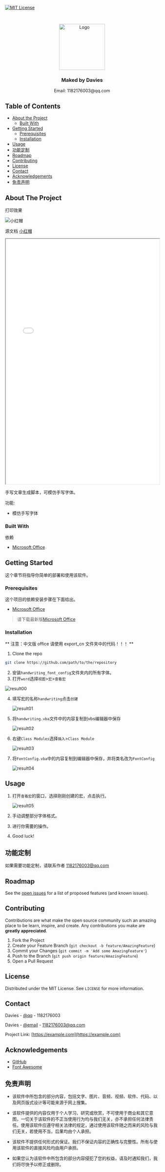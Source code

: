 [![MIT License][license-shield]][license-url]



<br />
<p align="center">
  <a href="https://github.com/DaviesGit">
    <img src="readme_images/Ideal_Logo_Davies.ico" alt="Logo" width="150">
  </a>

  <h3 align="center">Maked by Davies</h3>

  <p align="center">
    Email: 1182176003@qq.com
<!--     <br />
    <a href="https://github.com/DaviesGit"><strong>Explore the docs »</strong></a>
    <br />
    <br />
    <a href="javascript:void(0)">View Demo</a>
    ·
    <a href="javascript:void(0)">Report Bug</a>
    ·
    <a href="javascript:void(0)">Request Feature</a> -->
  </p>
</p>



<!-- TABLE OF CONTENTS -->
## Table of Contents

* [About the Project](#about-the-project)
  * [Built With](#built-with)
* [Getting Started](#getting-started)
  * [Prerequisites](#prerequisites)
  * [Installation](#installation)
* [Usage](#usage)
* [功能定制](#功能定制)
* [Roadmap](#roadmap)
* [Contributing](#contributing)
* [License](#license)
* [Contact](#contact)
* [Acknowledgements](#acknowledgements)
* [免责声明](#免责声明)


<!-- ABOUT THE PROJECT -->
## About The Project

打印效果

![小红帽](test/小红帽.jpg)



源文档 [小红帽](https://daviesgit.github.io/office_handwriting/test/小红帽.pdf)
<p align="center">
    <iframe width="100%" height="800px" src="test/小红帽.pdf"></iframe>
</p>



手写文章生成脚本，可模仿手写字体。



功能:

* 模仿手写字体



### Built With
依赖
* [Microsoft Office](https://www.office.com/)



<!-- GETTING STARTED -->

## Getting Started

这个章节将指导你简单的部署和使用该软件。

### Prerequisites

这个项目的依赖安装步骤在下面给出。
* [Microsoft Office](https://www.office.com/)

> 请下载最新版[Microsoft Office](https://www.office.com/)



### Installation

** 注意：中文版 office 请使用 export_cn 文件夹中的代码！！！ **

1. Clone the repo
```sh
git clone https://github.com/path/to/the/repository
```

2. 安装`handwriting_font_config`文件夹内的所有字体。
3. 打开`word`选择`视图`>`宏`>`查看宏`

![result00](readme_images/result00.png)

4. 填写宏的名称`handwriting`点击`创建`

   ![result01](readme_images/result01.png)


5. 将`handwriting.vba`文件中的内容复制到vbs编辑器中保存

   ![result02](readme_images/result02.png)


6. 右键`Class Modules`选择`插入`>`Class Module`

   ![result03](readme_images/result03.png)


7. 将`FontConfig.vba`中的内容复制到编辑器中保存，并将类名改为`FontConfig`

   ![result04](readme_images/result04.png)





<!-- USAGE EXAMPLES -->

## Usage

1. 打开`查看宏`的窗口，选择刚刚创建的宏，点击执行。

   ![result05](readme_images/result05.png)

2. 手动调整部分字体格式。

3. 进行你需要的操作。

4. Good luck!




## 功能定制

如果需要功能定制，请联系作者 [1182176003@qq.com](1182176003@qq.com)




<!-- ROADMAP -->
## Roadmap

See the [open issues](https://example.com) for a list of proposed features (and known issues).



<!-- CONTRIBUTING -->
## Contributing

Contributions are what make the open source community such an amazing place to be learn, inspire, and create. Any contributions you make are **greatly appreciated**.

1. Fork the Project
2. Create your Feature Branch (`git checkout -b feature/AmazingFeature`)
3. Commit your Changes (`git commit -m 'Add some AmazingFeature'`)
4. Push to the Branch (`git push origin feature/AmazingFeature`)
5. Open a Pull Request



<!-- LICENSE -->
## License

Distributed under the MIT License. See `LICENSE` for more information.



<!-- CONTACT -->
## Contact

Davies - [@qq](1182176003) - 1182176003

Davies - [@email](1182176003@qq.com) - 1182176003@qq.com

Project Link: [https://example.com](https://example.com)



<!-- ACKNOWLEDGEMENTS -->
## Acknowledgements
* [GitHub](https://github.com/)
* [Font Awesome](https://fontawesome.com)



## 免责声明
* 该软件中所包含的部分内容，包括文字、图片、音频、视频、软件、代码、以及网页版式设计等可能来源于网上搜集。

* 该软件提供的内容仅用于个人学习、研究或欣赏，不可使用于商业和其它意图，一切关于该软件的不正当使用行为均与我们无关，亦不承担任何法律责任。使用该软件应遵守相关法律的规定，通过使用该软件随之而来的风险与我们无关，若使用不当，后果均由个人承担。

* 该软件不提供任何形式的保证。我们不保证内容的正确性与完整性。所有与使用该软件的直接风险均由用户承担。

* 如果您认为该软件中所包含的部分内容侵犯了您的权益，请及时通知我们，我们将尽快予以修正或删除。


<!-- MARKDOWN LINKS & IMAGES -->
<!-- https://www.markdownguide.org/basic-syntax/#reference-style-links -->

[license-shield]: readme_images/MIT_license.svg
[license-url]: https://opensource.org/licenses/MIT

[product-screenshot]: readme_images/screenshot.png
